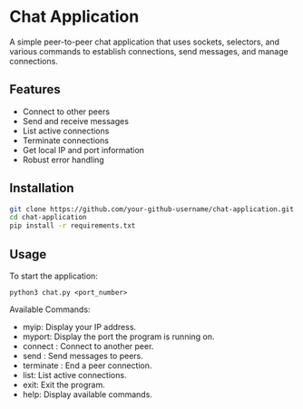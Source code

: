 # Chat Application

A simple peer-to-peer chat application that uses sockets, selectors, and various commands to establish connections, send messages, and manage connections.

## Features

- Connect to other peers
- Send and receive messages
- List active connections
- Terminate connections
- Get local IP and port information
- Robust error handling

## Installation

```bash
git clone https://github.com/your-github-username/chat-application.git
cd chat-application
pip install -r requirements.txt
```

## Usage
To start the application:
```
python3 chat.py <port_number>
```
Available Commands:

- myip: Display your IP address.
- myport: Display the port the program is running on.
- connect <ip> <port>: Connect to another peer.
- send <id> <msg>: Send messages to peers.
- terminate <id>: End a peer connection.
- list: List active connections.
- exit: Exit the program.
- help: Display available commands.
